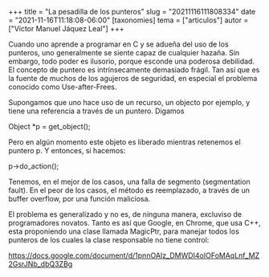 +++
title = "La pesadilla de los punteros"
slug = "20211116111808334"
date = "2021-11-16T11:18:08-06:00"
[taxonomies]
tema = ["articulos"]
autor = ["Víctor Manuel Jáquez Leal"]
+++

Cuando uno aprende a programar en C y se adueña del uso de los punteros,
uno generalmente se siente capaz de cualquier hazaña. Sin embargo, todo
poder es ilusorio, porque esconde una poderosa debilidad. El concepto de
puntero es intrínsecamente demasiado frágil. Tan así que es la fuente de
muchos de los agujeros de seguridad, en especial el problema conocido
como Use-after-Frees.

Supongamos que uno hace uso de un recurso, un objecto por ejemplo, y
tiene una referencia a través de un puntero. Digamos

Object \*p = get_object();

Pero en algún momento este objeto es liberado mientras retenemos el
puntero p. Y entonces, si hacemos:

p-\>do_action();

Tenemos, en el mejor de los casos, una falla de segmento (segmentation
fault). En el peor de los casos, el método es reemplazado, a través de
un buffer overflow, por una función maliciosa.

El problema es generalizado y no es, de ninguna manera, excluviso de
programadores novatos. Tanto es así que Google, en Chrome, que usa C++,
esta proponiendo una clase llamada MagicPtr<T>, para manejar todos los
punteros de los cuales la clase responsable no tiene control:

https://docs.google.com/document/d/1pnnOAIz_DMWDI4oIOFoMAqLnf_MZ2GsrJNb_dbQ3ZBg
